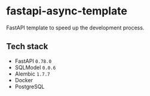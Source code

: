 # fastapi-async-template
FastAPI template to speed up the development process.
## Tech stack
* FastAPI `0.78.0`
* SQLModel `0.0.6`
* Alembic `1.7.7`
* Docker
* PostgreSQL
